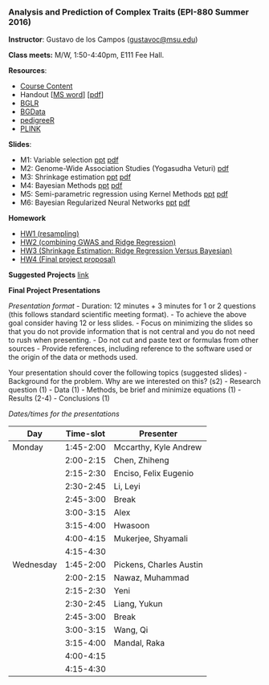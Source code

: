 ### Analysis and Prediction of Complex Traits (EPI-880  Summer 2016)


**Instructor**: Gustavo de los Campos (gustavoc@msu.edu)

**Class meets:** M/W, 1:50-4:40pm, E111 Fee Hall.

**Resources**:


  - [Course Content]( https://www.dropbox.com/s/fun60q4eevswgos/CourseContent.docx?dl=0 )
  - Handout  [[MS word](https://www.dropbox.com/s/m1pyznfjnfyf5if/handout.docx?dl=0)]       [[pdf](https://www.dropbox.com/s/j3ylfuf0hht80qw/handout.pdf?dl=0)]
  - [BGLR](https://github.com/gdlc/bglr-r)
  - [BGData](https://github.com/quantgen/bgdata)
  - [pedigreeR](https://github.com/Rpedigree/pedigreeR)
  - [PLINK](http://pngu.mgh.harvard.edu/~purcell/plink/)

**Slides**:
  -  M1: Variable selection [ppt](https://www.dropbox.com/s/pe9nvw1d6cnf22t/M1_varSelection.pptx?dl=0)  [pdf](https://www.dropbox.com/s/wjd9h25xgmvm7np/M1_varSelection.pdf?dl=0)
  -  M2: Genome-Wide Association Studies (Yogasudha Veturi)   [pdf](https://www.dropbox.com/s/yepttjnfrq0s5p2/Lecture_3_BST880.pdf?dl=0)
  -  M3: Shrinkage estimation [ppt](https://www.dropbox.com/s/0xf0h1cm4cmutpu/M2_RR_GBLUP.pptx?dl=0)  [pdf](https://www.dropbox.com/s/qiuxchs3jygttkt/M2_RR_GBLUP.pdf?dl=0)
  -  M4: Bayesian Methods [ppt](https://www.dropbox.com/s/pkbq05c3r7bz9bj/M3_BayesianShrinkageVarSelection.pptx?dl=0)  [pdf](https://www.dropbox.com/s/lv3balc0rbktjf1/M3_BayesianShrinkageVarSelection.pdf?dl=0)
  -  M5: Semi-parametric regression using Kernel Methods [ppt](https://www.dropbox.com/s/i73a06clbur5i4j/M3_RKHS.pptx?dl=0)  [pdf](https://www.dropbox.com/s/nakfoy25ql3o2en/M3_RKHS.pdf?dl=0)
  -  M6: Bayesian Regularized Neural Networks [ppt](https://www.dropbox.com/s/12ml8g8qrljoq5x/BRNN.pptx?dl=0)  [pdf](https://www.dropbox.com/s/klz8p09hei7shug/BRNN.pdf?dl=0)

**Homework**
  - [HW1 (resampling)](https://github.com/gdlc/EPI-880/blob/master/assigments/HW1.md)
  - [HW2 (combining GWAS and Ridge Regression)](https://github.com/gdlc/EPI-880/blob/master/assigments/HW2.md)
  - [HW3 (Shrinkage Estimation: Ridge Regression Versus Bayesian)](https://github.com/gdlc/EPI-880/blob/master/assigments/HW3.md)
  - [HW4 (Final project proposal)](https://github.com/gdlc/EPI-880/blob/master/assigments/HW4_project_proposal.md)
  
  
**Suggested Projects** [link](https://github.com/gdlc/EPI-880/blob/master/suggested_projects.md)

**Final Project Presentations**


*Presentation format*
	- Duration: 12 minutes + 3 minutes for 1 or 2 questions (this follows standard scientific meeting format).
	- To achieve the above goal consider having 12 or less slides.
	- Focus on minimizing the slides so that you do not provide information that is not central and you do not need to rush when presenting.
	- Do not cut and paste text or formulas from other sources
	- Provide references, including reference to the software used or the origin of the data or methods used.

Your presentation should cover the following topics (suggested slides)
	- Background for the problem. Why are we interested on this? (s2)
	- Research question  (1)
	- Data (1)
	- Methods, be brief and minimize equations (1)
	- Results (2-4)
	- Conclusions (1)

*Dates/times for the presentations*

Day 	|Time-slot |	Presenter |
--------|----------|--------------|
Monday	| 1:45-2:00|	Mccarthy, Kyle Andrew|
	|2:00-2:15|	Chen, Zhiheng|
	|2:15-2:30|	Enciso, Felix Eugenio|
	|2:30-2:45|	Li, Leyi|
	|2:45-3:00|	Break|
	|3:00-3:15|	Alex|
	|3:15-4:00|	Hwasoon|
	|4:00-4:15|	Mukerjee, Shyamali|
	|4:15-4:30|	|
Wednesday|	1:45-2:00|	Pickens, Charles Austin|
	|2:00-2:15|	Nawaz, Muhammad|
	|2:15-2:30|	Yeni|
	|2:30-2:45|	Liang, Yukun|
	|2:45-3:00|	Break|
	|3:00-3:15|	Wang, Qi|
	|3:15-4:00|	Mandal, Raka|
	|4:00-4:15|	|
	|4:15-4:30|	|

